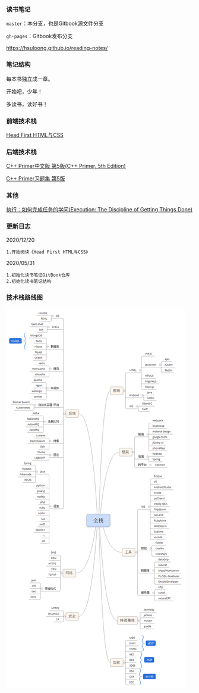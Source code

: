 ### 读书笔记

`master`：本分支，也是Gitbook源文件分支

`gh-pages`：Gitbook发布分支

https://hsuloong.github.io/reading-notes/

### 笔记结构

每本书独立成一章。

开始吧，少年！

多读书，读好书！

### 前端技术栈

[Head First HTML与CSS](https://book.douban.com/subject/25752357/)

### 后端技术栈

[C++ Primer中文版 第5版(C++ Primer, 5th Edition)](https://book.douban.com/subject/25708312/)

[C++ Primer习题集 第5版](https://book.douban.com/subject/26308738/)

### 其他

[执行：如何完成任务的学问(Execution: The Discipline of Getting Things Done)](https://book.douban.com/subject/1031207/)


### 更新日志

2020/12/20
```
1.开始阅读《Head First HTML与CSS》
```

2020/05/31
```
1.初始化读书笔记GitBook仓库
2.初始化读书笔记结构
```

### 技术栈路线图

![全栈工程师](./full-stack/full-stack-skill-tree.png)
